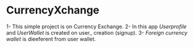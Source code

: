 # CurrencyXchange
1- This simple project is on Currency Exchange. 
2- In this app *Userprofile* and *UserWallet* is created on user_ creation (signup).
3- *Foreign currency wallet* is dieeferent from user wallet.


